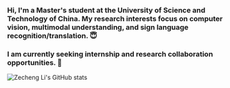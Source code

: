 <!--
**sololzc/sololzc** is a ✨ _special_ ✨ repository because its `README.md` (this file) appears on your GitHub profile.

Here are some ideas to get you started:

- 🔭 I’m currently working on ...
- 🌱 I’m currently learning ...
- 👯 I’m looking to collaborate on ...
- 🤔 I’m looking for help with ...
- 💬 Ask me about ...
- 📫 How to reach me: ...
- 😄 Pronouns: ...
- ⚡ Fun fact: ...
-->
### Hi, I'm a Master's student at the University of Science and Technology of China. My research interests focus on computer vision, multimodal understanding, and sign language recognition/translation. 😇 

### I am currently seeking internship and research collaboration opportunities. 🤠
![Zecheng Li's GitHub stats](https://github-readme-stats.vercel.app/api?username=ZechengLi19&hide=prs,contribs&theme=calm&show_icons=true) 
